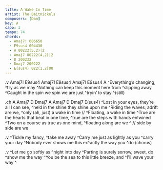 ```yaml
---
title: A Wake In Time
artist: The Baitnickels
composers: [Dan]
key: A
capo: 3
tempo: 74
chords:
  - Amaj7! 006650
  - E9sus4 004430
  - A 00222(5,2)|2
  - Amaj7 00222(4,2)|2
  - D 200232
  - Dmaj7 200222
  - E(sus4) 022(1,2)00
---
```

.v Amaj7! E9sus4 Amaj7! E9sus4 Amaj7! E9sus4 A
^Everything’s changing, ^try as we may
^Nothing can keep this moment here from ^slipping away
^Caught in the spin we spin we are just ^tryin’ to stay ^(still)

.ch A Amaj7 D Dmaj7 A Amaj7 D Dmaj7 E(sus4)
	^Lost in your eyes, they’re all I can see, ^held in the shine they shine upon me
	^Riding the waves, adrift are we, ^only (ah, just) a wake in time  // ^Floating, a wake in time
	^True are the hearts that beat in one time, ^true are the steps with hands entwined
	^Two on a course as true as one mind, ^floating along are we   ^ // side by side are we

.v
^Tickle my fancy, ^take me away
^Carry me just as lightly as you ^carry your day
^Nobody ever shows me this ex^actly the way you ^do (chorus)

.v
^Let me go softly as ^night into day
^Parting is surely sorrow, sweet, do ^show me the way
^You be the sea to this little breeze, and ^I'll wave your way    ^
